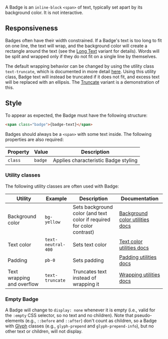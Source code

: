 
A Badge is an `inline-block` `<span>` of text, typically set apart by its background color. It is not interactive. 

## Responsiveness

Badges often have their width constrained. If a Badge's text is too long to fit on one line, the text will wrap, and the background color will create a rectangle around the text (see the [Long Text](https://moray-prod.azurewebsites.net/components/detail/badge--long-text.html) variant for details). Words will be split and wrapped only if they do not fit on a single line by themselves.

The default wrapping behavior can be changed by using the utility class `text-truncate`, which is documented in more detail [here](https://moray-prod.azurewebsites.net/components/detail/utilities-text--wrapping-and-overflow.html). Using this utility class, Badge text will instead be truncated if it does not fit, and excess text will be replaced with an ellipsis. The [Truncate](https://moray-prod.azurewebsites.net/components/detail/badge--truncate.html) variant is a demonstration of this.

## Style

To appear as expected, the Badge must have the following structure:

```html
<span class="badge">{badge-text}</span>
```

Badges should always be a `<span>` with some text inside. The following properties are also required:

| Property        | Value                 | Description |
|-----------------|-----------------------|-------------|
| `class`         | `badge`               | Applies characteristic Badge styling |

### Utility classes

The following utility classes are often used with Badge:

| Utility           | Example             | Description| Documentation |
|-------------------|---------------------|------------|---------------|
| Background color  | `bg-yellow`         | Sets background color (and text color if required for color contrast) | [Background color utilities docs](https://moray-prod.azurewebsites.net/components/detail/utilities-color--colors.html) |
| Text color        | `text-neutral-400`  | Sets text color | [Text color utilities docs](https://moray-prod.azurewebsites.net/components/detail/utilities-color--theme-neutrals.html) |
| Padding           | `pb-0`              | Sets padding | [Padding utilities docs](https://moray-prod.azurewebsites.net/components/detail/utilities-spacing--padding.html) |
| Text wrapping and overflow | `text-truncate` | Truncates text instead of wrapping it | [Wrapping utilities docs](https://moray-prod.azurewebsites.net/components/detail/utilities-text--wrapping-and-overflow.html) |

### Empty Badge

A Badge will change to `display: none` whenever it is empty (i.e., valid for the `:empty` CSS selector, so no text and no children). Note that pseudo-elements (e.g., `::before` and `::after`) don't count as children, so a Badge with [Glyph](https://moray-prod.azurewebsites.net/components/detail/glyphs--glyphs.html) classes (e.g., `glyph-prepend` and `glyph-prepend-info`), but no other text or children, will not display.

